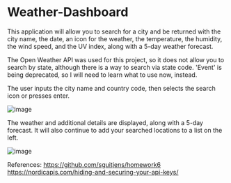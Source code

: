 # Weather-Dashboard

This application will allow you to search for a city and be returned with the city name, the date, an icon for the weather, the temperature, the humidity, the wind speed, and the UV index, along with a 5-day weather forecast. 

The Open Weather API was used for this project, so it does not allow you to search by state, although there is a way to search via state code. 
'Event' is being deprecated, so I will need to learn what to use now, instead.



The user inputs the city name and country code, then selects the search icon or presses enter.

![image](https://user-images.githubusercontent.com/68360119/94341390-e51a1f00-ffd6-11ea-84e8-c5a0910a6dc0.png)

The weather and additional details are displayed, along with a 5-day forecast. It will also continue to add your searched locations to a list on the left. 

![image](https://user-images.githubusercontent.com/68360119/94341405-0bd85580-ffd7-11ea-9719-c499920d1557.png)




References:
https://github.com/sguitjens/homework6
https://nordicapis.com/hiding-and-securing-your-api-keys/
